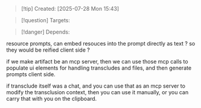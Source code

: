 
>[!tip] Created: [2025-07-28 Mon 15:43]

>[!question] Targets: 

>[!danger] Depends: 

resource prompts, can embed resouces into the prompt directly as text ?
so they would be reified client side ?

if we make artifact be an mcp server, then we can use those mcp calls to populate ui elements for handling transcludes and files, and then generate prompts client side.

if transclude itself was a chat, and you can use that as an mcp server to modify the transclusion context, then you can use it manually, or you can carry that with you on the clipboard.